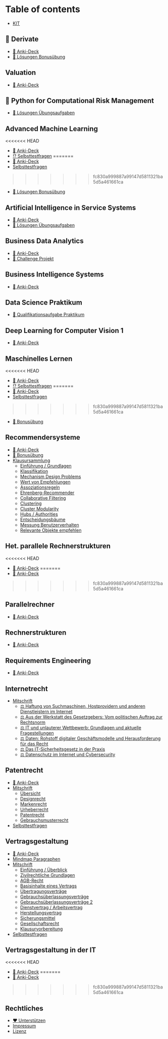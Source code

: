 # Table of contents

* [KIT](README.md)

## 🗽 Derivate

* [🧠 Anki-Deck](https://github.com/KarelZe/anki-decks/releases)
* [🥉 Lösungen Bonusübung](https://github.com/KarelZe/cox-rubinstein)

## Valuation

* [🧠 Anki-Deck](https://github.com/KarelZe/anki-decks/releases)

## 🐍 Python for Computational Risk Management

* [🥉 Lösungen Übungsaufgaben](https://github.com/KarelZe/Python-for-CRAM)

## Advanced Machine Learning

<<<<<<< HEAD
* [🧠 Anki-Deck](https://github.com/KarelZe/anki-decks/releases)
* [⁉ Selbsttestfragen](advanced-machine-learning/01\_self\_test.md)
=======
* [🧠 Anki-Deck](https://github.com/KarelZe/anki-decks/blob/master/Advanced\_ML.apkg)
* [Selbsttestfragen](advanced-machine-learning/01\_self\_test.md)
>>>>>>> fc830a999887a99147d5811321ba5d5a461661ca
* [🥉 Lösungen Bonusübung](https://github.com/KarelZe/adv-ml)

## Artificial Intelligence in Service Systems

* [🧠 Anki-Deck](https://github.com/KarelZe/anki-decks/releases)
* [🥉 Lösungen Übungsaufgaben](https://github.com/KarelZe/aiss)

## Business Data Analytics

* [🧠 Anki-Deck](https://github.com/KarelZe/anki-decks/releases)
* [🥉 Challenge Projekt](https://github.com/KarelZe/bda-analytics-challenge)

## Business Intelligence Systems

* [🧠 Anki-Deck](https://github.com/KarelZe/anki-decks/releases)

## Data Science Praktikum

* [🥉 Qualifikationsaufgabe Praktikum](https://github.com/KarelZe/grid-stability-sim)

## Deep Learning for Computer Vision 1

* [🧠 Anki-Deck](https://github.com/KarelZe/anki-decks/releases)

## Maschinelles Lernen

<<<<<<< HEAD
* [🧠 Anki-Deck](https://github.com/KarelZe/anki-decks/releases)
* [⁉ Selbsttestfragen](maschinelles-lernen/01\_self\_test.md)
=======
* [🧠 Anki-Deck](https://github.com/KarelZe/anki-decks/blob/master/Maschinelles%20Lernen.apkg)
* [Selbsttestfragen](maschinelles-lernen/01\_self\_test.md)
>>>>>>> fc830a999887a99147d5811321ba5d5a461661ca
* [🥉 Bonusübung](https://github.com/KarelZe/ml-grundverfahren)

## Recommendersysteme

* [🧠 Anki-Deck](https://github.com/KarelZe/anki-decks/releases)
* [🥉 Bonusübung](https://github.com/KarelZe/recommendersysteme)
* [Klausursammlung](recommendersysteme/klausursammlung/README.md)
  * [Einführung / Grundlagen](recommendersysteme/klausursammlung/01\_einfuehrung.md)
  * [Klassifikation](recommendersysteme/klausursammlung/02\_classification.md)
  * [Mechanism Design Problems](recommendersysteme/klausursammlung/03\_mechanism\_design\_problems.md)
  * [Wert von Empfehlungen](recommendersysteme/klausursammlung/04\_wert\_empfehlungen.md)
  * [Assoziationsregeln](recommendersysteme/klausursammlung/05\_assoziationsregeln.md)
  * [Ehrenberg-Recommender](recommendersysteme/klausursammlung/06\_ehrenberg.md)
  * [Collaborative Filtering](recommendersysteme/klausursammlung/09\_collaborative\_filtering.md)
  * [Clustering](recommendersysteme/klausursammlung/10\_clustering.md)
  * [Cluster Modularity](recommendersysteme/klausursammlung/11\_cluster\_modularity.md)
  * [Hubs / Authorities](recommendersysteme/klausursammlung/12\_hubs\_authoritities.md)
  * [Entscheidungsbäume](recommendersysteme/klausursammlung/13\_entscheidungsbaueme.md)
  * [Messung Benutzerverhalten](recommendersysteme/klausursammlung/14\_messung\_benutzerverhalten.md)
  * [Relevante Objekte empfehlen](recommendersysteme/klausursammlung/15\_relevante\_objekte.md)

## Het. parallele Rechnerstrukturen

<<<<<<< HEAD
* [🧠 Anki-Deck](https://github.com/KarelZe/anki-decks/releases)
=======
* [🧠 Anki-Deck](https://github.com/KarelZe/anki-decks/blob/master/Heterogene\_Rechnerstrukturen.apkg)
>>>>>>> fc830a999887a99147d5811321ba5d5a461661ca

## Parallelrechner

* [🧠 Anki-Deck](https://github.com/KarelZe/anki-decks/releases)

## Rechnerstrukturen

* [🧠 Anki-Deck](https://github.com/KarelZe/anki-decks/releases)

## Requirements Engineering

* [🧠 Anki-Deck](https://github.com/KarelZe/anki-decks/releases)

## Internetrecht

* [Mitschrift](internetrecht/mitschrift/README.md)
  * [⚖ Haftung von Suchmaschinen, Hostprovidern und anderen Dienstleistern im Internet](internetrecht/mitschrift/vortrag\_1.md)
  * [⚖ Aus der Werkstatt des Gesetzgebers: Vom politischen Auftrag zur Rechtsnorm](internetrecht/mitschrift/vortrag\_2.md)
  * [⚖ IT und unlauterer Wettbewerb: Grundlagen und aktuelle Fragestellungen](internetrecht/mitschrift/vortrag\_3\_1.md)
  * [⚖ Daten: Rohstoff digitaler Geschäftsmodelle und Herausforderung für das Recht](internetrecht/mitschrift/vortrag\_3\_2.md)
  * [⚖ Das IT-Sicherheitsgesetz in der Praxis](internetrecht/mitschrift/vortrag\_4.md)
  * [⚖ Datenschutz im Internet und Cybersecurity](internetrecht/mitschrift/vortrag\_5.md)

## Patentrecht

* [🧠 Anki-Deck](https://github.com/KarelZe/anki-decks/releases)
* [Mitschrift](patentrecht/mitschrift/README.md)
  * [Übersicht](patentrecht/mitschrift/uebersicht.md)
  * [Designrecht](patentrecht/mitschrift/designrecht.md)
  * [Markenrecht](patentrecht/mitschrift/markenrecht.md)
  * [Urheberrecht](patentrecht/mitschrift/urheberrecht.md)
  * [Patentrecht](patentrecht/mitschrift/patentrecht.md)
  * [Gebrauchsmusterrecht](patentrecht/mitschrift/gebrauchsmusterrecht.md)
* [Selbsttestfragen](patentrecht/selbsttestfragen.md)

## Vertragsgestaltung

* [🧠 Anki-Deck](https://github.com/KarelZe/anki-decks/releases)
* [Mindmap Paragraphen](vertragsgestaltung/mindmap-paragraphen.md)
* [Mitschrift](vertragsgestaltung/mitschrift/README.md)
  * [Einführung / Überblick](vertragsgestaltung/mitschrift/einfuehrung-ueberblick.md)
  * [Zivilrechtliche Grundlagen](vertragsgestaltung/mitschrift/zivilrechtiche-grundlagen.md)
  * [AGB-Recht](vertragsgestaltung/mitschrift/agb-recht.md)
  * [Basisinhalte eines Vertrags](vertragsgestaltung/mitschrift/basisinhalte-eines-vertrags.md)
  * [Übertragungsverträge](vertragsgestaltung/mitschrift/uebertragungsvertraege.md)
  * [Gebrauchsüberlassungsverträge](vertragsgestaltung/mitschrift/gebrauchsueberlassungsvertraege.md)
  * [Gebrauchsüberlassungsverträge 2](vertragsgestaltung/mitschrift/gebrauchsueberlassungsvertraege-2.md)
  * [Dienstvertrag / Arbeitsvertrag](vertragsgestaltung/mitschrift/dienstvertrag-arbeitsvertraege.md)
  * [Herstellungsvertrag](vertragsgestaltung/mitschrift/herstellungsvertraege.md)
  * [Sicherungsmittel](vertragsgestaltung/mitschrift/sicherungsmittel.md)
  * [Gesellschaftsrecht](vertragsgestaltung/mitschrift/gesellschaftsrecht.md)
  * [Klausurvorbereitung](vertragsgestaltung/mitschrift/klausurvorbereitung.md)
* [Selbsttestfragen](vertragsgestaltung/selbsttestfragen.md)

## Vertragsgestaltung in der IT

<<<<<<< HEAD
* [🧠 Anki-Deck](https://github.com/KarelZe/anki-decks/releases)
=======
* [🧠 Anki-Deck](https://github.com/KarelZe/anki-decks/blob/master/Vertragsgestaltung\_in\_IT.apkg)
>>>>>>> fc830a999887a99147d5811321ba5d5a461661ca

## Rechtliches

* [❤ Unterstützen](https://paypal.me/markusbilz?country.x=DE\&locale.x=de\_DE)
* [Impressum](rechtliches/impressum.md)
* [Lizenz](rechtliches/lizenz.md)
